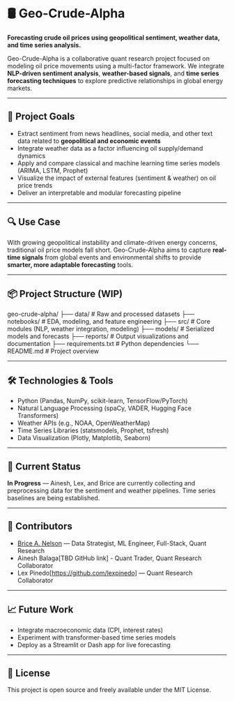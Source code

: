 # 🛢️ Geo-Crude-Alpha

**Forecasting crude oil prices using geopolitical sentiment, weather data, and time series analysis.**

Geo-Crude-Alpha is a collaborative quant research project focused on modeling oil price movements using a multi-factor framework. We integrate **NLP-driven sentiment analysis**, **weather-based signals**, and **time series forecasting techniques** to explore predictive relationships in global energy markets.

---

## 📌 Project Goals

- Extract sentiment from news headlines, social media, and other text data related to **geopolitical and economic events**
- Integrate weather data as a factor influencing oil supply/demand dynamics
- Apply and compare classical and machine learning time series models (ARIMA, LSTM, Prophet)
- Visualize the impact of external features (sentiment & weather) on oil price trends
- Deliver an interpretable and modular forecasting pipeline

---

## 🔍 Use Case

With growing geopolitical instability and climate-driven energy concerns, traditional oil price models fall short. Geo-Crude-Alpha aims to capture **real-time signals** from global events and environmental shifts to provide **smarter, more adaptable forecasting** tools.

---

## 📦 Project Structure (WIP)

geo-crude-alpha/
├── data/ # Raw and processed datasets
├── notebooks/ # EDA, modeling, and feature engineering
├── src/ # Core modules (NLP, weather integration, modeling)
├── models/ # Serialized models and forecasts
├── reports/ # Output visualizations and documentation
├── requirements.txt # Python dependencies
└── README.md # Project overview


---

## 🛠️ Technologies & Tools

- Python (Pandas, NumPy, scikit-learn, TensorFlow/PyTorch)
- Natural Language Processing (spaCy, VADER, Hugging Face Transformers)
- Weather APIs (e.g., NOAA, OpenWeatherMap)
- Time Series Libraries (statsmodels, Prophet, tsfresh)
- Data Visualization (Plotly, Matplotlib, Seaborn)

---

## 🚧 Current Status

**In Progress** — Ainesh, Lex, and Brice are currently collecting and preprocessing data for the sentiment and weather pipelines. Time series baselines are being established.

---

## 🤝 Contributors

- [Brice A. Nelson](https://www.devbybrice.com) — Data Strategist, ML Engineer, Full-Stack, Quant Research 
- Ainesh Balaga[TBD GitHub link] - Quant Trader, Quant Research Collaborator
- Lex Pinedo[https://github.com/lexpinedo] — Quant Research Collaborator

---

## 📈 Future Work

- Integrate macroeconomic data (CPI, interest rates)
- Experiment with transformer-based time series models
- Deploy as a Streamlit or Dash app for live forecasting

---

## 📜 License

This project is open source and freely available under the MIT License.

